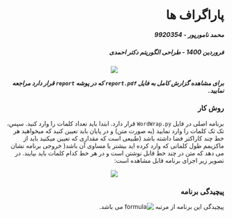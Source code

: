 <div dir="rtl">

# پاراگراف ها
##### محمد نامورپور - 9920354
##### فروردین 1400 - طراحی الگوریتم دکتر احمدی

<p align="center">
  <img src="https://s18.picofile.com/file/8430946726/noun_Wrap_Text_67588.png" />
</p>

***برای مشاهده گزارش کامل به فایل `report.pdf` که در پوشه `report` قرار دارد مراجعه نمایید.***

### روش کار

برنامه اصلی در فایل `WordWrap.py` قرار دارد.
ابتدا باید تعداد کلمات را وارد کنید. سپس، تک تک کلمات را وارد نمایید (به صورت متن) و در پایان باید تعیین کنید که میخواهید هر خط چند کاراکتر فضا داشته باشد (طبیعی است که مقداری که تعیین میکنید باید از ماکزیمم طول کلماتی که وارد کرده اید بیشتر یا مساوی آن باشد(
خروجی برنامه نشان می دهد که متن در چند خط قابل نوشتن است و در هر خط کدام کلمات باید بیایند.
در تصویر زیر اجرای برنامه قابل مشاهده است:
<p align="center">
  <img src="https://s18.picofile.com/file/8430946676/run.png" />
</p>

### پیچیدگی برنامه
پیچیدگی این برنامه از مرتبه ![formula](https://render.githubusercontent.com/render/math?math=O(n^2)) می باشد.

</div>
